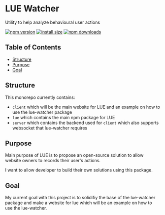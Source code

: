 # LUE Watcher

Utility to help analyze behavioural user actions

[![npm version](https://img.shields.io/npm/v/lue-watcher.svg?style=flat-square)](https://www.npmjs.org/package/lue-watcher)
[![install size](https://img.shields.io/badge/dynamic/json?url=https://packagephobia.com/v2/api.json?p=lue-watcher&query=$.install.pretty&label=install%20size&style=flat-square)](https://packagephobia.now.sh/result?p=lue-watcher)
[![npm downloads](https://img.shields.io/npm/dm/lue-watcher.svg?style=flat-square)](https://npm-stat.com/charts.html?package=lue-watcher)

## Table of Contents

  - [Structure](#structure)
  - [Purpose](#purpose)
  - [Goal](#goal)

## Structure

This monorepo currently contains:
- `client` which will be the main website for LUE and an example on how to use the lue-watcher package
- `lue` which contains the main npm package for LUE
- `server` which contains the backend used for `client` which also supports websocket that lue-watcher requires

## Purpose

Main purpose of LUE is to propose an open-source solution to allow website owners to records their user's actions.

I want to allow developer to build their own solutions using this package.

## Goal

My current goal with this project is to solidifiy the base of the lue-watcher package and make a website for lue which will be an example on how to use the lue-watcher.
